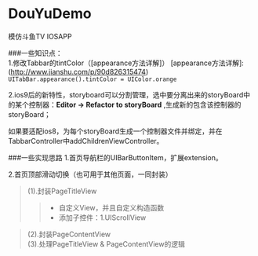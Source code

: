 # DouYuDemo
模仿斗鱼TV IOSAPP

###一些知识点：<br>
1.修改Tabbar的tintColor（[appearance方法详解]）
[appearance方法详解]:(http://www.jianshu.com/p/90d826315474)
`UITabBar.appearance().tintColor = UIColor.orange`<br>

2.ios9后的新特性，storyboard可以分割管理，选中要分离出来的storyBoard中的某个控制器：**Editor -> Refactor to storyBoard** ,生成新的包含该控制器的storyBoard；<br>

如果要适配ios8，为每个storyBoard生成一个控制器文件并绑定，并在TabbarController中addChildrenViewController。


###一些实现思路
1.首页导航栏的UIBarButtonItem，扩展extension。<br>

2.首页顶部滑动切换（也可用于其他页面，一同封装）
>(1).封装PageTitleView<br>
>>* 自定义View，并且自定义构造函数
>>* 添加子控件：1.UIScrollView

>(2).封装PageContentView<br>
>(3).处理PageTitleView & PageContentView的逻辑